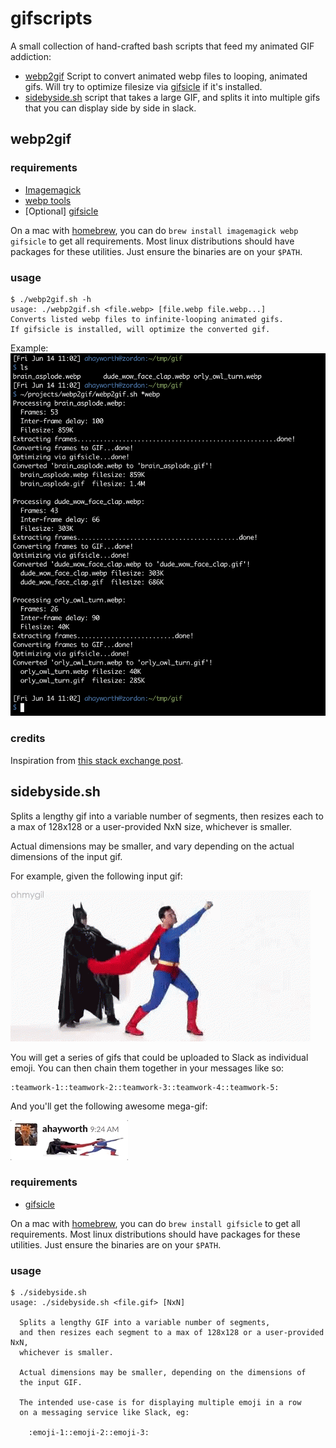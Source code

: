 # gifscripts

A small collection of hand-crafted bash scripts that feed my animated GIF addiction:

* [webp2gif](#webp2gif) Script to convert animated webp files to looping, animated gifs.  Will try to optimize filesize via [gifsicle](https://www.lcdf.org/gifsicle/) if it's installed.
* [sidebyside.sh](#sidebyside.sh) script that takes a large GIF, and splits it into multiple gifs that you can display side by side in slack.



## webp2gif

### requirements

- [Imagemagick](https://imagemagick.org/)
- [webp tools](https://developers.google.com/speed/webp/)
- [Optional] [gifsicle](https://www.lcdf.org/gifsicle/)

On a mac with [homebrew](https://brew.sh/), you can do `brew install imagemagick webp gifsicle` to get all requirements.
Most linux distributions should have packages for these utilities.
Just ensure the binaries are on your `$PATH`.

### usage
```shell
$ ./webp2gif.sh -h
usage: ./webp2gif.sh <file.webp> [file.webp file.webp...]
Converts listed webp files to infinite-looping animated gifs.
If gifsicle is installed, will optimize the converted gif.
```

Example:
![example run](example_run.png)

### credits
Inspiration from [this stack exchange post](https://unix.stackexchange.com/questions/419761/webp-animation-to-gif-animation-cli).

## sidebyside.sh

Splits a lengthy gif into a variable number of segments, then resizes each to a max of 128x128 or a user-provided NxN size, whichever is smaller.

Actual dimensions may be smaller, and vary depending on the actual dimensions
of the input gif.

For example, given the following input gif:

![teamwork](teamwork.gif)

You will get a series of gifs that could be uploaded to Slack as individual emoji. You can then chain them together in your messages like so:
```
:teamwork-1::teamwork-2::teamwork-3::teamwork-4::teamwork-5:
```

And you'll get the following awesome mega-gif:

![megagif](sidebysideslack.gif)

### requirements

- [gifsicle](https://www.lcdf.org/gifsicle/)

On a mac with [homebrew](https://brew.sh/), you can do `brew install gifsicle` to get all requirements.
Most linux distributions should have packages for these utilities.
Just ensure the binaries are on your `$PATH`.

### usage
```shell
$ ./sidebyside.sh
usage: ./sidebyside.sh <file.gif> [NxN]

  Splits a lengthy GIF into a variable number of segments,
  and then resizes each segment to a max of 128x128 or a user-provided NxN,
  whichever is smaller.

  Actual dimensions may be smaller, depending on the dimensions of
  the input GIF.

  The intended use-case is for displaying multiple emoji in a row
  on a messaging service like Slack, eg:

    :emoji-1::emoji-2::emoji-3:
```
